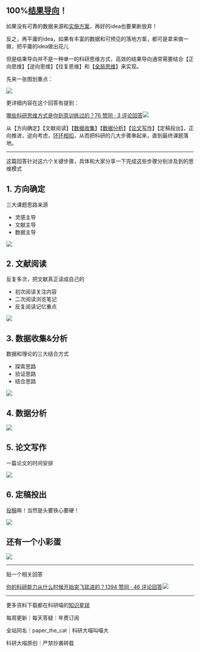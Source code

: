## 100%[结果导向](https://www.zhihu.com/search?q=%E7%BB%93%E6%9E%9C%E5%AF%BC%E5%90%91&search_source=Entity&hybrid_search_source=Entity&hybrid_search_extra=%7B%22sourceType%22%3A%22answer%22%2C%22sourceId%22%3A3179183490%7D)！

如果没有可靠的数据来源和[实施方案](https://www.zhihu.com/search?q=%E5%AE%9E%E6%96%BD%E6%96%B9%E6%A1%88&search_source=Entity&hybrid_search_source=Entity&hybrid_search_extra=%7B%22sourceType%22%3A%22answer%22%2C%22sourceId%22%3A3179183490%7D)，再好的idea也要果断放弃！

反之，再平庸的idea，如果有丰富的数据和可预见的落地方案，都可是拿来做一做，把平庸的idea做出花儿 ‍

但是结果导向并不是一种单一的科研思维方式，高效的结果导向通常需要结合【正向思维】【逆向思维】【往复思维】和【[全局思维](https://www.zhihu.com/search?q=%E5%85%A8%E5%B1%80%E6%80%9D%E7%BB%B4&search_source=Entity&hybrid_search_source=Entity&hybrid_search_extra=%7B%22sourceType%22%3A%22answer%22%2C%22sourceId%22%3A3179183490%7D)】来实现。

先来一张图划重点：

![](https://pic1.zhimg.com/80/v2-fb18b7f9edccf07646b7f8cde9a67b61_1440w.webp?source=1940ef5c)

更详细内容在这个回答有提到：

[哪些科研思维方式是你刻意训练过的？76 赞同 · 3 评论回答![](https://pic1.zhimg.com/v2-eed5629821850aaa314d09149676b8ec_120x160.jpg)](https://www.zhihu.com/question/512037888/answer/3179183490)

从【方向确定】【文献阅读】【[数据收集](https://www.zhihu.com/search?q=%E6%95%B0%E6%8D%AE%E6%94%B6%E9%9B%86&search_source=Entity&hybrid_search_source=Entity&hybrid_search_extra=%7B%22sourceType%22%3A%22answer%22%2C%22sourceId%22%3A3185717424%7D)】【[数据分析](https://www.zhihu.com/search?q=%E6%95%B0%E6%8D%AE%E5%88%86%E6%9E%90&search_source=Entity&hybrid_search_source=Entity&hybrid_search_extra=%7B%22sourceType%22%3A%22answer%22%2C%22sourceId%22%3A3185717424%7D)】【[论文写作](https://www.zhihu.com/search?q=%E8%AE%BA%E6%96%87%E5%86%99%E4%BD%9C&search_source=Entity&hybrid_search_source=Entity&hybrid_search_extra=%7B%22sourceType%22%3A%22answer%22%2C%22sourceId%22%3A3185717424%7D)】【定稿投出】，正向推进，逆向考虑，[环环相扣](https://www.zhihu.com/search?q=%E7%8E%AF%E7%8E%AF%E7%9B%B8%E6%89%A3&search_source=Entity&hybrid_search_source=Entity&hybrid_search_extra=%7B%22sourceType%22%3A%22answer%22%2C%22sourceId%22%3A3185717424%7D)，从而把科研的几大步骤串起来，直到最终课题落地。

---

这篇回答针对这六个关键步骤，具体和大家分享一下完成这些步骤分别涉及到的思维模式

## 1. 方向确定

三大课题思路来源

- 灵感主导
- 文献主导
- 数据主导

![](https://picx.zhimg.com/80/v2-6dc194c8dd653a4519dd4e983cfa0654_1440w.webp?source=1940ef5c)

## 2. 文献阅读

反复多次，把文献真正读成自己的

- 初次阅读关注内容
- 二次阅读浏览笔记
- 反复阅读记忆重点

![](https://pic1.zhimg.com/80/v2-246c497e7d16dd37d669e891b38f1769_1440w.webp?source=1940ef5c)

## 3. 数据收集&分析

数据和理论的三大结合方式

- 探索思路
- 验证思路
- 结合思路

![](https://pic1.zhimg.com/80/v2-b8394e551377e036fc23e0709eed3689_1440w.webp?source=1940ef5c)

## 4. 数据分析

![](https://picx.zhimg.com/80/v2-a4fc146e65efb30839fb5a9a0b1653bd_1440w.webp?source=1940ef5c)

## 5. 论文写作

一篇论文的时间安排

![](https://pic1.zhimg.com/80/v2-96a455343188d619e47abe248e629ed0_1440w.webp?source=1940ef5c)

## 6. 定稿投出

[投稿](https://www.zhihu.com/search?q=%E6%8A%95%E7%A8%BF&search_source=Entity&hybrid_search_source=Entity&hybrid_search_extra=%7B%22sourceType%22%3A%22answer%22%2C%22sourceId%22%3A3185717424%7D)嘛！当然是头要铁心要硬！

![](https://picx.zhimg.com/80/v2-d91da5b3f42bdd48a8db15ddf9a13c75_1440w.webp?source=1940ef5c)

## 还有一个小彩蛋

![](https://picx.zhimg.com/80/v2-b8728060259c973dff9743774d692ad3_1440w.webp?source=1940ef5c)

---

贴一个相关回答

[你的科研能力从什么时候开始突飞猛进的？1394 赞同 · 46 评论回答![](https://pic1.zhimg.com/v2-27d145123327e46241edc8136fdbbc60_120x160.jpg)](https://www.zhihu.com/question/524855881/answer/3132052781)

  

---

更多资料下载都在科研喵的[知识星球](https://www.zhihu.com/search?q=%E7%9F%A5%E8%AF%86%E6%98%9F%E7%90%83&search_source=Entity&hybrid_search_source=Entity&hybrid_search_extra=%7B%22sourceType%22%3A%22answer%22%2C%22sourceId%22%3A3185717424%7D)

每周更新｜每天答疑｜年费订阅

全站同名｜paper_the_cat｜科研大喵叫喵大

科研大喵原创｜严禁抄袭转载